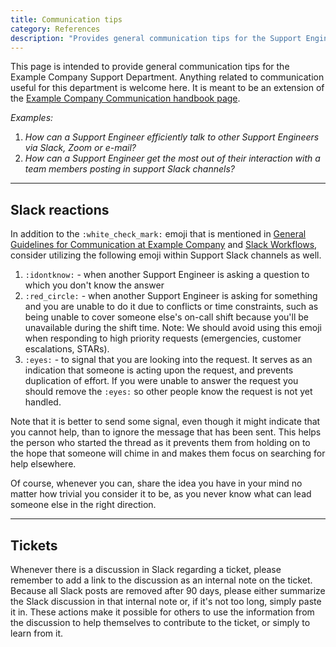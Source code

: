 ```yaml
---
title: Communication tips
category: References
description: "Provides general communication tips for the Support Engineering team"
---
```


This page is intended to provide general communication tips for the Example Company Support
Department. Anything related to communication useful for this department is
welcome here. It is meant to be an extension of the
[Example Company Communication handbook page](/handbook/communication/).

*Examples:*

 1. *How can a Support Engineer efficiently talk to other Support Engineers via
    Slack, Zoom or e-mail?*
 1. *How can a Support Engineer get the most out of their interaction with a
    team members posting in support Slack channels?*

---

## Slack reactions

In addition to the `:white_check_mark:` emoji that is mentioned in
[General Guidelines for Communication at Example Company](/handbook/communication/#general-guidelines)
and [Slack Workflows](/handbook/support/#slack-emoji-reaction-workflows),
consider utilizing the following emoji within Support Slack channels as well.

1. `:idontknow:` - when another Support Engineer is asking a question to which
   you don't know the answer
1. `:red_circle:` - when another Support Engineer is asking for something and
   you are unable to do it due to conflicts or time constraints, such as being
   unable to cover someone else's on-call shift because you'll be unavailable
   during the shift time.
   Note: We should avoid using this emoji when responding to high priority requests (emergencies, customer escalations, STARs).
1. `:eyes:` - to signal that you are looking into the request. It serves as an
   indication that someone is acting upon the request, and prevents duplication
   of effort. If you were unable to answer the request you should remove the
   `:eyes:` so other people know the request is not yet handled.

Note that it is better to send some signal, even though it might indicate that
you cannot help, than to ignore the message that has been sent. This helps the
person who started the thread as it prevents them from holding on to the hope
that someone will chime in and makes them focus on searching for help elsewhere.

Of course, whenever you can, share the idea you have in your mind no matter how
trivial you consider it to be, as you never know what can lead someone else in
the right direction.

---

## Tickets

Whenever there is a discussion in Slack regarding a ticket, please remember to
add a link to the discussion as an internal note on the ticket. Because all
Slack posts are removed after 90 days, please either summarize the Slack
discussion in that internal note or, if it's not too long, simply paste it in.
These actions make it possible for others to use the information from the
discussion to help themselves to contribute to the ticket, or simply to learn
from it.
